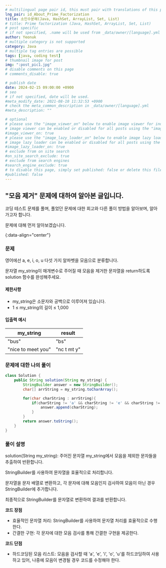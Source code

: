 ```yaml
---
# multilingual page pair id, this must pair with translations of this page. (This name must be unique)
lng_pair: id_About_Prime_Factorization
title: 소인수분해(Java, HashSet, ArrayList, Set, List)
# title: Prime factorization (Java, HashSet, ArrayList, Set, List)
# post specific
# if not specified, .name will be used from _data/owner/[language].yml
author: Yeonuk
# multiple category is not supported
category: Java
# multiple tag entries are possible
tags: [java, coding test]
# thumbnail image for post
img: ":post_pic1.jpg"
# disable comments on this page
# comments_disable: true

# publish date
date: 2024-02-15 09:00:00 +0900
# seo
# if not specified, date will be used.
#meta_modify_date: 2021-08-10 11:32:53 +0900
# check the meta_common_description in _data/owner/[language].yml
#meta_description: ""

# optional
# please use the "image_viewer_on" below to enable image viewer for individual pages or posts (_posts/ or [language]/_posts folders).
# image viewer can be enabled or disabled for all posts using the "image_viewer_posts: true" setting in _data/conf/main.yml.
#image_viewer_on: true
# please use the "image_lazy_loader_on" below to enable image lazy loader for individual pages or posts (_posts/ or [language]/_posts folders).
# image lazy loader can be enabled or disabled for all posts using the "image_lazy_loader_posts: true" setting in _data/conf/main.yml.
#image_lazy_loader_on: true
# exclude from on site search
#on_site_search_exclude: true
# exclude from search engines
#search_engine_exclude: true
# to disable this page, simply set published: false or delete this file
#published: false
---
```


<!-- outline-start -->

## "모음 제거" 문제에 대하여 알아본 글입니다.

코딩 테스트 문제를 풀며, 풀었던 문제에 대한 회고와 다른 풀이 방법을 알아보며, 알아가고자 합니다.

문제에 대해 먼저 알아보겠습니다.

{:data-align="center"}

<!-- outline-end -->

### 문제

영어에선 a, e, i, o, u 다섯 가지 알파벳을 모음으로 분류합니다.

문자열 my_string이 매개변수로 주어질 때 모음을 제거한 문자열을 return하도록 solution 함수를 완성해주세요.

#### 제한사항

- my_string은 소문자와 공백으로 이루어져 있습니다.
- 1 ≤ my_string의 길이 ≤ 1,000

#### 입출력 예시

| my_string          | result      |
| ------------------ | ----------- |
| "bus"              | "bs"        |
| "nice to meet you" | "nc t mt y" |

<!-- | start_num | end_num | result |
| --------- | ------- | ------ |
| 10        | 3       | 0      | -->

### 문제에 대한 나의 풀이

```java
class Solution {
    public String solution(String my_string) {
        StringBuilder answer = new StringBuilder();
        char[] arrString = my_string.toCharArray();

        for(char charString : arrString){
            if(charString != 'a' && charString != 'e' && charString != 'i' && charString != 'o' && charString != 'u'){
                answer.append(charString);
            }
        }
        return answer.toString();
    }
}
```

### 풀이 설명

solution(String my_string): 주어진 문자열 my_string에서 모음을 제외한 문자들을 추출하여 반환합니다.

StringBuilder를 사용하여 문자열을 효율적으로 처리합니다.

문자열을 문자 배열로 변환하고, 각 문자에 대해 모음인지 검사하여 모음이 아닌 경우 StringBuilder에 추가합니다.

최종적으로 StringBuilder를 문자열로 변환하여 결과를 반환합니다.

**코드 장점**

- 효율적인 문자열 처리: StringBuilder를 사용하여 문자열 처리를 효율적으로 수행한다.
- 간결한 구현: 각 문자에 대한 모음 검사를 통해 간결한 구현을 제공한다.

**코드 단점**

- 하드코딩된 모음 리스트: 모음을 검사할 때 'a', 'e', 'i', 'o', 'u'를 하드코딩하여 사용하고 있어, 나중에 모음이 변경될 경우 코드를 수정해야 한다.
